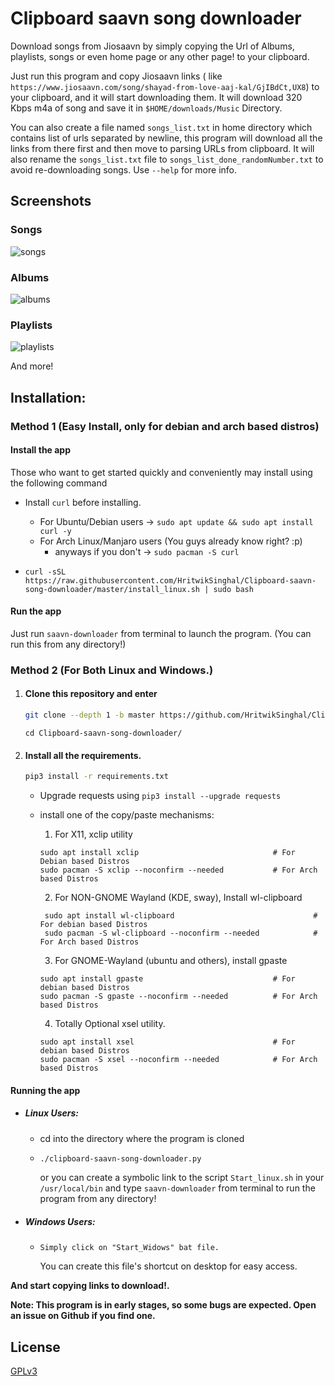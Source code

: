 # Clipboard saavn song downloader

Download songs from Jiosaavn by simply copying the Url of Albums, playlists, songs or even home page or any other page!
to your clipboard.

Just run this program and copy Jiosaavn links (
like ```https://www.jiosaavn.com/song/shayad-from-love-aaj-kal/GjIBdCt,UX8```)
to your clipboard, and it will start downloading them. It will download 320 Kbps m4a of song and save it
in ```$HOME/downloads/Music``` Directory.

You can also create a file named ```songs_list.txt``` in home directory which contains list of urls separated by
newline, this program will download all the links from there first and then move to parsing URLs from clipboard. It will
also rename the ```songs_list.txt``` file to ```songs_list_done_randomNumber.txt```
to avoid re-downloading songs. Use ```--help``` for more info.

## Screenshots

### Songs

![songs](media/songs.gif)

### Albums

![albums](media/albums.gif)

### Playlists

![playlists](media/playlists.gif)

And more!

## Installation:

### Method 1 (Easy Install, only for debian and arch based distros)

#### Install the app

Those who want to get started quickly and conveniently may install using the following command

* Install ```curl``` before installing.
  * For Ubuntu/Debian users -> `sudo apt update && sudo apt install curl -y`
  * For Arch Linux/Manjaro users (You guys already know right? :p) 
    * anyways if you don't -> `sudo pacman -S curl`

* ```curl -sSL https://raw.githubusercontent.com/HritwikSinghal/Clipboard-saavn-song-downloader/master/install_linux.sh | sudo bash```

#### Run the app

Just run ```saavn-downloader``` from terminal to launch the program. (You can run this from any directory!)

### Method 2 (For Both Linux and Windows.)

1. #### Clone this repository and enter
    ```sh
    git clone --depth 1 -b master https://github.com/HritwikSinghal/Clipboard-saavn-song-downloader
    ```
    ```
    cd Clipboard-saavn-song-downloader/
    ```

2. #### Install all the requirements.

    ```sh
    pip3 install -r requirements.txt
    ``` 

    * Upgrade requests using ```pip3 install --upgrade requests```

    * install one of the copy/paste mechanisms:

        1. For X11, xclip utility
        ```
        sudo apt install xclip			                    # For Debian based Distros
        sudo pacman -S xclip --noconfirm --needed			# For Arch based Distros
         ```

        2. For NON-GNOME Wayland (KDE, sway), Install wl-clipboard
       ```
        sudo apt install wl-clipboard			                    # For debian based Distros
        sudo pacman -S wl-clipboard --noconfirm --needed			# For Arch based Distros
        ```

        3. For GNOME-Wayland (ubuntu and others), install gpaste
        ```
        sudo apt install gpaste			                    # For debian based Distros
        sudo pacman -S gpaste --noconfirm --needed			# For Arch based Distros
        ```

        4. Totally Optional xsel utility.
        ```
        sudo apt install xsel			                    # For debian based Distros
        sudo pacman -S xsel --noconfirm --needed			# For Arch based Distros
        ```

#### Running the app

- ##### Linux Users:

    - cd into the directory where the program is cloned
    - ```sh
      ./clipboard-saavn-song-downloader.py   
      ```
      or you can create a symbolic link to the script ```Start_linux.sh``` in your ```/usr/local/bin``` 
      and type ```saavn-downloader``` from terminal to run the program from any directory!

- ##### Windows Users:
  - ```
    Simply click on "Start_Widows" bat file.
    ```
    You can create this file's shortcut on desktop for easy access.

**And start copying links to download!.**

**Note: This program is in early stages, so some bugs are expected. Open an issue on Github if you find one.**

## License

[GPLv3](/LICENSE)